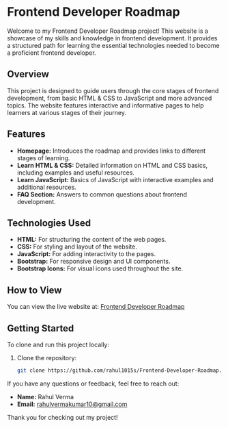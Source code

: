 # Frontend Developer Roadmap

Welcome to my Frontend Developer Roadmap project! This website is a showcase of my skills and knowledge in frontend development. It provides a structured path for learning the essential technologies needed to become a proficient frontend developer.

## Overview

This project is designed to guide users through the core stages of frontend development, from basic HTML & CSS to JavaScript and more advanced topics. The website features interactive and informative pages to help learners at various stages of their journey.

## Features

- **Homepage:** Introduces the roadmap and provides links to different stages of learning.
- **Learn HTML & CSS:** Detailed information on HTML and CSS basics, including examples and useful resources.
- **Learn JavaScript:** Basics of JavaScript with interactive examples and additional resources.
- **FAQ Section:** Answers to common questions about frontend development.

## Technologies Used

- **HTML:** For structuring the content of the web pages.
- **CSS:** For styling and layout of the website.
- **JavaScript:** For adding interactivity to the pages.
- **Bootstrap:** For responsive design and UI components.
- **Bootstrap Icons:** For visual icons used throughout the site.

## How to View

You can view the live website at: [Frontend Developer Roadmap](https://rahul1015s.github.io/Frontend-Developer-Roadmap/)



## Getting Started

To clone and run this project locally:

1. Clone the repository:
   ```bash
   git clone https://github.com/rahul1015s/Frontend-Developer-Roadmap.git

If you have any questions or feedback, feel free to reach out:

- **Name:** Rahul Verma
- **Email:** [rahulvermakumar10@gmail.com](mailto:rahulvermakumar10@gmail.com)

Thank you for checking out my project!


